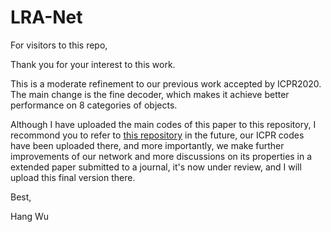 # LRA-Net

For visitors to this repo,


Thank you for your interest to this work.

This is a moderate refinement to our previous work accepted by ICPR2020. The main change is the fine decoder, which makes it achieve better performance on 8 categories of objects.

Although I have uploaded the main codes of this paper to this repository, I recommond you to refer to [this repository](https://github.com/HangWu2020/CRA-Net) in the future, our ICPR codes have been uploaded there, and more importantly, we make further improvements of our network and more discussions on its properties in a extended paper submitted to a journal, it's now under review, and I will upload this final version there.


Best,

Hang Wu
